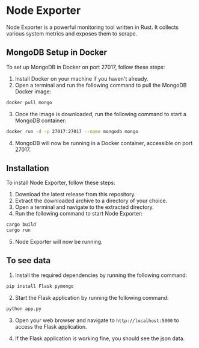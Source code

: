 # Node Exporter

Node Exporter is a powerful monitoring tool written in Rust. It collects various system metrics and exposes them to scrape.

## MongoDB Setup in Docker

To set up MongoDB in Docker on port 27017, follow these steps:

1. Install Docker on your machine if you haven't already.
2. Open a terminal and run the following command to pull the MongoDB Docker image:

```bash
docker pull mongo
```

3. Once the image is downloaded, run the following command to start a MongoDB container:

```bash
docker run -d -p 27017:27017 --name mongodb mongo
```

4. MongoDB will now be running in a Docker container, accessible on port 27017.


## Installation

To install Node Exporter, follow these steps:

1. Download the latest release from this repository.
2. Extract the downloaded archive to a directory of your choice.
3. Open a terminal and navigate to the extracted directory.
4. Run the following command to start Node Exporter:

```bash
cargo build 
cargo run
```

5. Node Exporter will now be running.

## To see data

1. Install the required dependencies by running the following command:

```bash
pip install Flask pymongo
```

2. Start the Flask application by running the following command:

```bash
python app.py
```

3. Open your web browser and navigate to `http://localhost:5000` to access the Flask application.

4. If the Flask application is working fine, you should see the json data.


